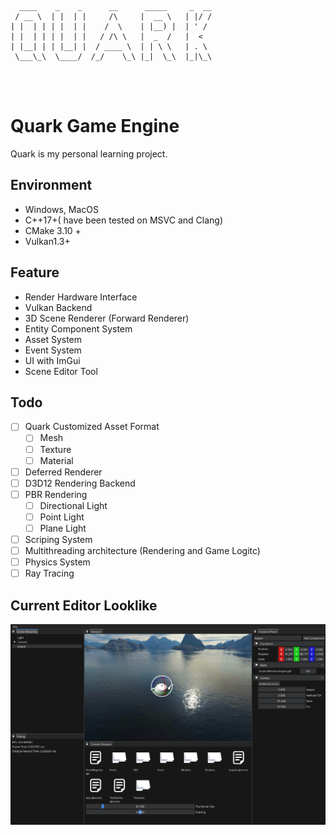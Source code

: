 ```
  ____    _    _      __      _____     _  __
 / __ \  | |  | |     /\     |  __ \   | |/ /
| |  | | | |  | |    /  \    | |__) |  | ' / 
| |  | | | |  | |   / /\ \   |  _  /   |  <  
| |__| | | |__| |  / ____ \  | | \ \   | . \ 
 \___\_\  \____/  /_/    \_\ |_|  \_\  |_|\_\
                                     

                                                                
```


# Quark Game Engine

Quark is my personal learning project.


## Environment

- Windows, MacOS
- C++17+( have been tested on MSVC and Clang)
- CMake 3.10 +
- Vulkan1.3+

## Feature

- Render Hardware Interface
- Vulkan Backend
- 3D Scene Renderer (Forward Renderer)
- Entity Component System
- Asset System
- Event System
- UI with ImGui
- Scene Editor Tool

## Todo

- [ ] Quark Customized Asset Format
  - [ ] Mesh
  - [ ] Texture
  - [ ] Material
- [ ] Deferred Renderer
- [ ] D3D12 Rendering Backend
- [ ] PBR Rendering
  - [ ] Directional Light
  - [ ] Point Light
  - [ ] Plane Light
- [ ] Scriping System
- [ ] Multithreading architecture (Rendering and Game Logitc)
- [ ] Physics System
- [ ] Ray Tracing

## Current Editor Looklike
![Editor Screen shot](EditorScreenShot.png "Editor's look")